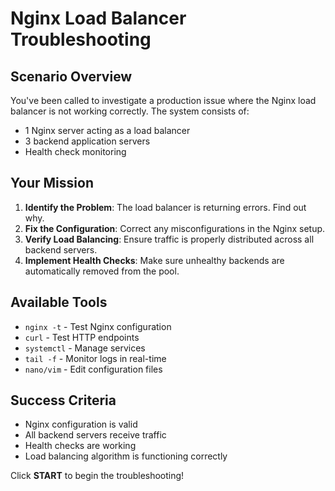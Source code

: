 # Nginx Load Balancer Troubleshooting

## Scenario Overview

You've been called to investigate a production issue where the Nginx load balancer is not working correctly. The system consists of:

- 1 Nginx server acting as a load balancer
- 3 backend application servers
- Health check monitoring

## Your Mission

1. **Identify the Problem**: The load balancer is returning errors. Find out why.
2. **Fix the Configuration**: Correct any misconfigurations in the Nginx setup.
3. **Verify Load Balancing**: Ensure traffic is properly distributed across all backend servers.
4. **Implement Health Checks**: Make sure unhealthy backends are automatically removed from the pool.

## Available Tools

- `nginx -t` - Test Nginx configuration
- `curl` - Test HTTP endpoints
- `systemctl` - Manage services
- `tail -f` - Monitor logs in real-time
- `nano/vim` - Edit configuration files

## Success Criteria

- Nginx configuration is valid
- All backend servers receive traffic
- Health checks are working
- Load balancing algorithm is functioning correctly

Click **START** to begin the troubleshooting!